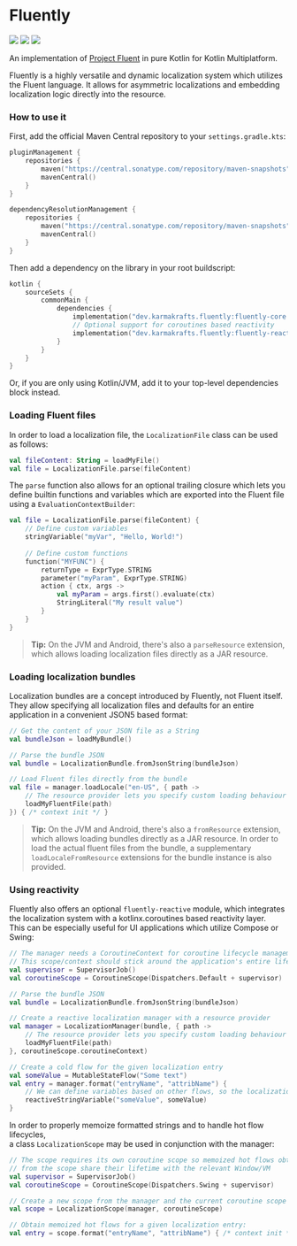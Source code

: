 # Fluently

[![](https://git.karmakrafts.dev/kk/fluently/badges/master/pipeline.svg)](https://git.karmakrafts.dev/kk/fluently/-/pipelines)
[![](https://img.shields.io/maven-metadata/v?metadataUrl=https%3A%2F%2Frepo.maven.apache.org%2Fmaven2%2Fdev%2Fkarmakrafts%2Ffluently%2Ffluently-core%2Fmaven-metadata.xml
)](https://git.karmakrafts.dev/kk/fluently/-/packages)
[![](https://img.shields.io/maven-metadata/v?metadataUrl=https%3A%2F%2Fcentral.sonatype.com%2Frepository%2Fmaven-snapshots%2Fdev%2Fkarmakrafts%2Ffluently%2Ffluently-core%2Fmaven-metadata.xml
)](https://git.karmakrafts.dev/kk/fluently/-/packages)

An implementation of [Project Fluent](https://projectfluent.org/) in pure Kotlin for Kotlin Multiplatform.

Fluently is a highly versatile and dynamic localization system which utilizes the Fluent language.
It allows for asymmetric localizations and embedding localization logic directly into the resource.

### How to use it

First, add the official Maven Central repository to your `settings.gradle.kts`:

```kotlin
pluginManagement {
    repositories {
        maven("https://central.sonatype.com/repository/maven-snapshots")
        mavenCentral()
    }
}

dependencyResolutionManagement {
    repositories {
        maven("https://central.sonatype.com/repository/maven-snapshots")
        mavenCentral()
    }
}
```

Then add a dependency on the library in your root buildscript:

```kotlin
kotlin {
    sourceSets {
        commonMain {
            dependencies {
                implementation("dev.karmakrafts.fluently:fluently-core:<version>")
                // Optional support for coroutines based reactivity
                implementation("dev.karmakrafts.fluently:fluently-reactive:<version>")
            }
        }
    }
}
```

Or, if you are only using Kotlin/JVM, add it to your top-level dependencies block instead.

### Loading Fluent files

In order to load a localization file, the `LocalizationFile` class can be used as follows:

```kotlin
val fileContent: String = loadMyFile()
val file = LocalizationFile.parse(fileContent)
```

The `parse` function also allows for an optional trailing closure which lets you define
builtin functions and variables which are exported into the Fluent file using a `EvaluationContextBuilder`:

```kotlin
val file = LocalizationFile.parse(fileContent) {
    // Define custom variables
    stringVariable("myVar", "Hello, World!")
    
    // Define custom functions
    function("MYFUNC") {
        returnType = ExprType.STRING
        parameter("myParam", ExprType.STRING)
        action { ctx, args ->
            val myParam = args.first().evaluate(ctx)
            StringLiteral("My result value")
        }
    }
}
```

> **Tip:**
On the JVM and Android, there's also a `parseResource` extension, which allows
loading localization files directly as a JAR resource.

### Loading localization bundles

Localization bundles are a concept introduced by Fluently, not Fluent itself.  
They allow specifying all localization files and defaults for an entire application
in a convenient JSON5 based format:

```kotlin
// Get the content of your JSON file as a String
val bundleJson = loadMyBundle()

// Parse the bundle JSON
val bundle = LocalizationBundle.fromJsonString(bundleJson)

// Load Fluent files directly from the bundle
val file = manager.loadLocale("en-US", { path ->
    // The resource provider lets you specify custom loading behaviour
    loadMyFluentFile(path)
}) { /* context init */ }
```

> **Tip:**
On the JVM and Android, there's also a `fromResource` extension, which allows
loading bundles directly as a JAR resource. In order to load the actual fluent
files from the bundle, a supplementary `loadLocaleFromResource` extensions for
the bundle instance is also provided.

### Using reactivity

Fluently also offers an optional `fluently-reactive` module, which integrates the
localization system with a kotlinx.coroutines based reactivity layer.  
This can be especially useful for UI applications which utilize Compose or Swing:

```kotlin
// The manager needs a CoroutineContext for coroutine lifecycle management;
// This scope/context should stick around the application's entire lifetime
val supervisor = SupervisorJob()
val coroutineScope = CoroutineScope(Dispatchers.Default + supervisor)

// Parse the bundle JSON
val bundle = LocalizationBundle.fromJsonString(bundleJson)

// Create a reactive localization manager with a resource provider
val manager = LocalizationManager(bundle, { path ->
    // The resource provider lets you specify custom loading behaviour
    loadMyFluentFile(path)
}, coroutineScope.coroutineContext)

// Create a cold flow for the given localization entry
val someValue = MutableStateFlow("Some text")
val entry = manager.format("entryName", "attribName") { 
    // We can define variables based on other flows, so the localization is re-emitted when the input variable changes
    reactiveStringVariable("someValue", someValue)
}
```

In order to properly memoize formatted strings and to handle hot flow lifecycles,  
a class `LocalizationScope` may be used in conjunction with the manager:

```kotlin
// The scope requires its own coroutine scope so memoized hot flows obtained
// from the scope share their lifetime with the relevant Window/VM
val supervisor = SupervisorJob()
val coroutineScope = CoroutineScope(Dispatchers.Swing + supervisor)

// Create a new scope from the manager and the current coroutine scope
val scope = LocalizationScope(manager, coroutineScope)

// Obtain memoized hot flows for a given localization entry:
val entry = scope.format("entryName", "attribName") { /* context init */ }
```